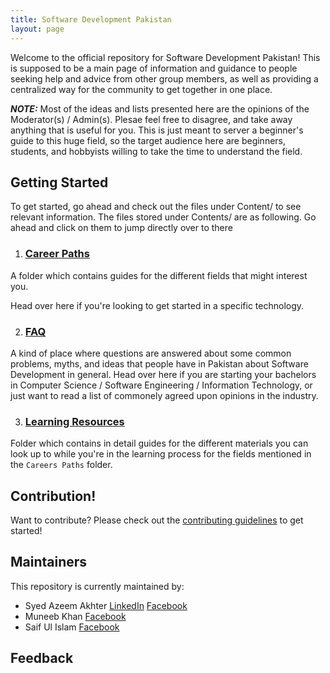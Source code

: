 ```yaml
---
title: Software Development Pakistan
layout: page
---
```


Welcome to the official repository for Software Development Pakistan! This is supposed to be a main page of information and guidance to people seeking help and advice from other group members, as well as providing a centralized way for the community to get together in one place.

**_NOTE:_** Most of the ideas and lists presented here are the opinions of the Moderator(s) / Admin(s). Plesae feel free to disagree, and take away anything that is useful for you. This is just meant to server a beginner's guide to this huge field, so the target audience here are beginners, students, and hobbyists willing to take the time to understand the field.

## Getting Started

To get started, go ahead and check out the files under Content/ to see relevant information.
The files stored under Contents/ are as following. Go ahead and click on them to jump directly over to there

1. ### [Career Paths]({{site.url}}/career-paths/)

A folder which contains guides for the different fields that might interest you.

Head over here if you're looking to get started in a specific technology.

2. ### [FAQ]({{site.url}}/FAQs)

A kind of place where questions are answered about some common problems, myths, and ideas that people have in Pakistan about Software Development in general. Head over here if you are starting your bachelors in Computer Science / Software Engineering / Information Technology, or just want to read a list of commonely agreed upon opinions in the industry.

3. ### [Learning Resources]({{site.url}}/learning-resources)

Folder which contains in detail guides for the different materials you can look up to while you're in the learning process for the fields mentioned in the `Careers Paths` folder.

## Contribution!

Want to contribute? Please check out the [contributing guidelines]({{site.url}}/contributing) to get started!

## Maintainers

This repository is currently maintained by:

- Syed Azeem Akhter [LinkedIn](https://www.linkedin.com/in/azma/) [Facebook](https://www.facebook.com/azimeister)
- Muneeb Khan [Facebook](https://www.facebook.com/muneebjs)
- Saif Ul Islam [Facebook](https://www.facebook.com/SaifUlIslam9820)

## Feedback
